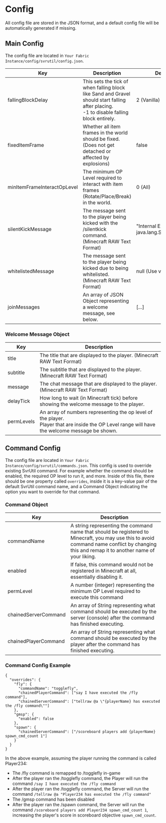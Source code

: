 # Config
All config file are stored in the JSON format, and a default config file will be automatically generated if missing.
## Main Config
The config file are located in `Your Fabric Instance/config/svrutil/config.json`.

| Key                                        | Description                                                                                                                                | Default Value                                      |
|--------------------------------------------|--------------------------------------------------------------------------------------------------------------------------------------------|----------------------------------------------------|
| fallingBlockDelay                          | This sets the tick of when falling block like Sand and Gravel should start falling after placing.<br>-1 to disable falling block entirely. | 2 (Vanilla)                                        |
| fixedItemFrame                             | Whether all item frames in the world should be fixed. (Does not get detached or affected by explosions)                                    | false                                              |
| minItemFrameInteractOpLevel                | The minimum OP Level required to interact with item frames (Rotate/Place/Break) in the world.                                              | 0 (All)                                            |
| silentKickMessage                          | The message sent to the player being kicked with the /silentkick command. (Minecraft RAW Text Format)                                      | "Internal Exception: java.lang.StackOverflowError" |
| whitelistedMessage                         | The message sent to the player being kicked due to being whitelisted. (Minecraft RAW Text Format)                                          | null (Use vanilla default)                         |
| joinMessages                               | An array of JSON Object representing a welcome message, see below.                                                                         | [...]                                              |

### Welcome Message Object
| Key        | Description                                                                                                                                       |
|------------|---------------------------------------------------------------------------------------------------------------------------------------------------|
| title      | The title that are displayed to the player. (Minecraft RAW Text Format)                                                                           |
| subtitle   | The subtitle that are displayed to the player. (Minecraft RAW Text Format)                                                                        |
| message    | The chat message that are displayed to the player. (Minecraft RAW Text Format)                                                                    |
| delayTick  | How long to wait (in Minecraft tick) before showing the welcome message to the player.                                                            |
| permLevels | An array of numbers representing the op level of the player.<br>Player that are inside the OP Level range will have the welcome message be shown. |

## Command Config
The config file are located in `Your Fabric Instance/config/svrutil/commands.json`.
This config is used to override existing SvrUtil command. For example whether the command should be enabled, the required OP level to run it, and more.
Inside of this file, there should be one property called `overrides`, inside it is a key-value pair of the default SvrUtil command name, and a Command Object indicating the option you want to override for that command.

### Command Object
| Key                  | Description                                                                                                                                                                                  |
|----------------------|----------------------------------------------------------------------------------------------------------------------------------------------------------------------------------------------|
| commandName          | A string representing the command name that should be registered to Minecraft, you may use this to avoid command name conflict by changing this and remap it to another name of your liking. |
| enabled              | If false, this command would not be registered in Minecraft at all, essentially disabling it.                                                                                                |
| permLevel            | A number (integer) representing the minimum OP Level required to execute this command                                                                                                        |
| chainedServerCommand | An array of String representing what command should be executed by the server (console) after the command has finished executing.                                                            |
| chainedPlayerCommand | An array of String representing what command should be executed by the player after the command has finished executing.                                                                      |

### Command Config Example
```
{
  "overrides": {
    "fly": {
      "commandName": "togglefly",
      "chainedPlayerCommand": ["say I have executed the /fly command"],
      "chainedServerCommand": ["tellraw @a \"{playerName} has executed the /fly command\""]
    },
    "gmsp": {
      "enabled": false
    },
    "spawn": {
      "chainedServerCommand": ["/scoreboard players add {playerName} spawn_cmd_count 1"]
    }
  }
}
```

In the above example, assuming the player running the command is called Player234:
- The /fly command is remapped to /togglefly in-game
- After the player ran the /togglefly command, the Player will run the command `/say I have executed the /fly command`
- After the player ran the /togglefly command, the Server will run the command `/tellraw @a "Player234 has executed the /fly command"`
- The /gmsp command has been disabled
- After the player ran the /spawn command, the Server will run the command `/scoreboard players add Player234 spawn_cmd_count 1`, increasing the player's score in scoreboard objective `spawn_cmd_count`.